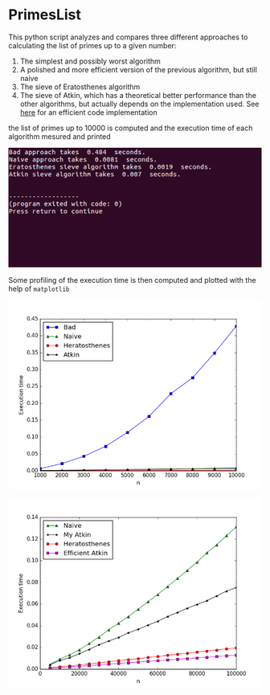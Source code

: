 # PrimesList


This python script analyzes and compares three different approaches to calculating the list of primes up to a given number:

1. The simplest and possibly worst algorithm
2. A polished and more efficient version of the previous algorithm, but still naive
3. The sieve of Eratosthenes algorithm
4. The sieve of Atkin, which has a theoretical better performance than the other algorithms, but actually depends on the implementation used. See [here](https://web.archive.org/web/20071011180805/http://krenzel.info/static/atkin.py) for an efficient code implementation

the list of primes up to 10000 is computed and the execution time of each algorithm mesured and printed

<p align="center">
  <img src="https://github.com/dario-marvin/PrimesList/blob/master/primes_list.png">
</p>

Some profiling of the execution time is then computed and plotted with the help of `matplotlib`

<p align="center">
  <img src="https://github.com/dario-marvin/PrimesList/blob/master/primes_1.png">
</p>

<p align="center">
  <img src="https://github.com/dario-marvin/PrimesList/blob/master/primes2.png">
</p>
